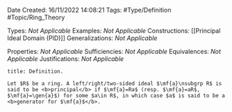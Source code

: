 <div class="topSpace"></div>

Date Created: 16/11/2022 14:08:21
Tags: #Type/Definition #Topic/Ring_Theory

Types: <i>Not Applicable</i>
Examples: <i>Not Applicable</i>
Constructions: [[Principal Ideal Domain (PID)]]
Generalizations: <i>Not Applicable</i>

Properties: <i>Not Applicable</i>
Sufficiencies: <i>Not Applicable</i>
Equivalences: <i>Not Applicable</i>
Justifications: <i>Not Applicable</i>

``` ad-Definition
title: Definition.

Let $R$ be a ring. A left/right/two-sided ideal $\mf{a}\nsubgrp R$ is said to be <b>principal</b> if $\mf{a}=Ra$ (resp. $\mf{a}=aR$, $\mf{a}=\gen{a}$) for some $a\in R$, in which case $a$ is said to be a <b>generator for $\mf{a}$</b>.

```
